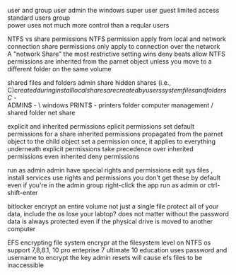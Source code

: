 user and group
	user
		admin
			the windows super user
		guest 
			limited access
		standard users
	group 	
		power uses
			not much more control than a reqular users

NTFS vs share permissions
	NTFS permission apply from local and network connection
	share permissions only apply to connection	over the network\
		A "network Share"
	the most restrictive setting wins
		deny beats allow
	NTFS permissions are inherited from the parnet object
		unless you move to a different folder on the same volume

shared files and folders
	admin share
		hidden shares (i.e., C$) created during install
		local shares are created by users
	system files and folders
	 C$ -\
	 ADMIN$ - \ windows
	 PRINT$ - printers folder
	computer management / shared folder
		net share 

explicit and inherited permissions
	eplicit permissions
		set default permissions for a share
	inherited permissions
		propagated from the parnet object to the child object 
		set a permission once, it applies to everything underneath
	explicit permissions take precedence over inherited permissions
		even inherited deny permissions


run as admin
	admin have special rights and permissions
		edit sys files , install services
	use rights and permissions
		you don't get these by default even if you're in the admin group 
	right-click the app
		run as admin
		or ctrl-shift-enter
		
bitlocker
	encrypt an entire volume
		not just a single file
		protect all of your data, include the os
	lose your labtop?
		does not matter without the password
	data is always protected
		even if the physical drive is moved to another computer


EFS
	encrypting file system
		encrypr at the filesystem level
		on NTFS
	os support
		7,8,8.1, 10 pro enteprise
		7 ultimate
		10 education
	uses password and username to encrypt the key
		admin resets will cause efs files to be inaccessible